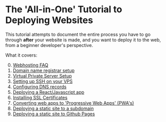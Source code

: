 # The 'All-in-One' Tutorial to Deploying Websites
This tutorial attempts to document the entire process you have to go through **after** your website is made,
and you want to deploy it to the web, from a beginner developer's perspective.

What it covers:  

0. [Webhosting FAQ](./0--faq.md)
1. [Domain name registrar setup](./1--registrar-setup.md)
2. [Virtual Private Server Setup](./2--vps-setup.md)
3. [Setting up SSH on your VPS](./3--ssh-setup.md)
4. [Configuring DNS records](./4--dns-setup.md)
5. [Deploying a React/Javascript app](./5--deploying-reactjs.md)
6. [Installing SSL Certificates](./6--ssl-installation.md)
7. [Converting web apps to 'Progressive Web Apps' (PWA's)](./7--pwa-setup.md)
8. [Deploying a static site to a subdomain](./8--deploying-static-site-to-subdomain.md)
9. [Deploying a static site to Github Pages](./9--deploying-static-site-to-github-pages.md)
